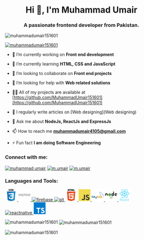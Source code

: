 <h1 align="center">Hi 👋, I'm Muhammad Umair</h1>
<h3 align="center">A passionate frontend developer from Pakistan.</h3>

<p align="left"> <img src="https://komarev.com/ghpvc/?username=muhammadumair151601&label=Profile%20views&color=0e75b6&style=flat" alt="muhammadumair151601" /> </p>

<p align="left"> <a href="https://github.com/ryo-ma/github-profile-trophy"><img src="https://github-profile-trophy.vercel.app/?username=muhammadumair151601" alt="muhammadumair151601" /></a> </p>

- 🔭 I’m currently working on **Front end development**

- 🌱 I’m currently learning **HTML, CSS and JavaScript**

- 👯 I’m looking to collaborate on **Front end projects**

- 🤝 I’m looking for help with **Web related solutions**

- 👨‍💻 All of my projects are available at [https://github.com/MuhammadUmair151601](https://github.com/MuhammadUmair151601)

- 📝 I regularly write articles on [Web designing](Web designing)

- 💬 Ask me about **NodeJs, ReactJs and ExpressJs**

- 📫 How to reach me **muhammadumair4105@gmail.com**

- ⚡ Fun fact **I am doing Software Engineering**

<h3 align="left">Connect with me:</h3>
<p align="left">
<a href="https://linkedin.com/in/muhammad umair" target="blank"><img align="center" src="https://raw.githubusercontent.com/rahuldkjain/github-profile-readme-generator/master/src/images/icons/Social/linked-in-alt.svg" alt="muhammad umair" height="30" width="40" /></a>
<a href="https://fb.com/m.umair" target="blank"><img align="center" src="https://raw.githubusercontent.com/rahuldkjain/github-profile-readme-generator/master/src/images/icons/Social/facebook.svg" alt="m.umair" height="30" width="40" /></a>
<a href="https://instagram.com/m.umair" target="blank"><img align="center" src="https://raw.githubusercontent.com/rahuldkjain/github-profile-readme-generator/master/src/images/icons/Social/instagram.svg" alt="m.umair" height="30" width="40" /></a>
</p>

<h3 align="left">Languages and Tools:</h3>
<p align="left"> <a href="https://www.w3schools.com/css/" target="_blank" rel="noreferrer"> <img src="https://raw.githubusercontent.com/devicons/devicon/master/icons/css3/css3-original-wordmark.svg" alt="css3" width="40" height="40"/> </a> <a href="https://expressjs.com" target="_blank" rel="noreferrer"> <img src="https://raw.githubusercontent.com/devicons/devicon/master/icons/express/express-original-wordmark.svg" alt="express" width="40" height="40"/> </a> <a href="https://firebase.google.com/" target="_blank" rel="noreferrer"> <img src="https://www.vectorlogo.zone/logos/firebase/firebase-icon.svg" alt="firebase" width="40" height="40"/> </a> <a href="https://git-scm.com/" target="_blank" rel="noreferrer"> <img src="https://www.vectorlogo.zone/logos/git-scm/git-scm-icon.svg" alt="git" width="40" height="40"/> </a> <a href="https://www.w3.org/html/" target="_blank" rel="noreferrer"> <img src="https://raw.githubusercontent.com/devicons/devicon/master/icons/html5/html5-original-wordmark.svg" alt="html5" width="40" height="40"/> </a> <a href="https://developer.mozilla.org/en-US/docs/Web/JavaScript" target="_blank" rel="noreferrer"> <img src="https://raw.githubusercontent.com/devicons/devicon/master/icons/javascript/javascript-original.svg" alt="javascript" width="40" height="40"/> </a> <a href="https://www.mysql.com/" target="_blank" rel="noreferrer"> <img src="https://raw.githubusercontent.com/devicons/devicon/master/icons/mysql/mysql-original-wordmark.svg" alt="mysql" width="40" height="40"/> </a> <a href="https://nodejs.org" target="_blank" rel="noreferrer"> <img src="https://raw.githubusercontent.com/devicons/devicon/master/icons/nodejs/nodejs-original-wordmark.svg" alt="nodejs" width="40" height="40"/> </a> <a href="https://reactjs.org/" target="_blank" rel="noreferrer"> <img src="https://raw.githubusercontent.com/devicons/devicon/master/icons/react/react-original-wordmark.svg" alt="react" width="40" height="40"/> </a> <a href="https://reactnative.dev/" target="_blank" rel="noreferrer"> <img src="https://reactnative.dev/img/header_logo.svg" alt="reactnative" width="40" height="40"/> </a> <a href="https://www.typescriptlang.org/" target="_blank" rel="noreferrer"> <img src="https://raw.githubusercontent.com/devicons/devicon/master/icons/typescript/typescript-original.svg" alt="typescript" width="40" height="40"/> </a> </p>

<p><img align="left" src="https://github-readme-stats.vercel.app/api/top-langs?username=muhammadumair151601&show_icons=true&locale=en&layout=compact" alt="muhammadumair151601" /></p>

<p>&nbsp;<img align="center" src="https://github-readme-stats.vercel.app/api?username=muhammadumair151601&show_icons=true&locale=en" alt="muhammadumair151601" /></p>

<p><img align="center" src="https://github-readme-streak-stats.herokuapp.com/?user=muhammadumair151601&" alt="muhammadumair151601" /></p>

